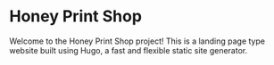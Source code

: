 # Honey Print Shop

Welcome to the Honey Print Shop project! This is a landing page type website built using Hugo, a fast and flexible static site generator.

